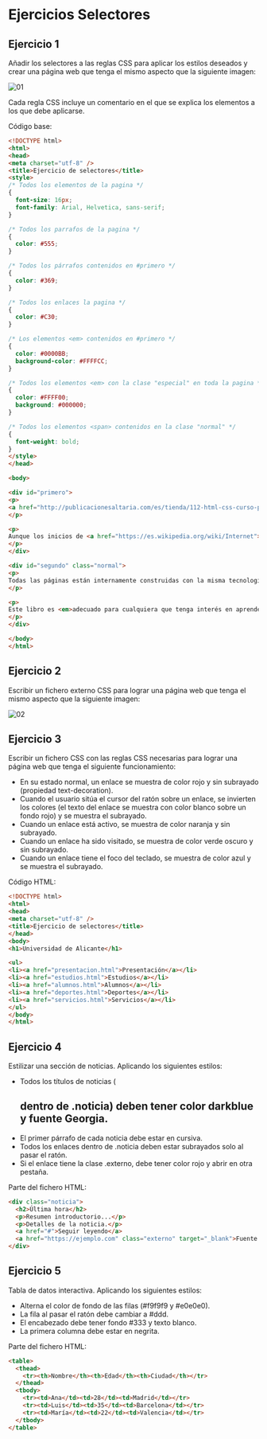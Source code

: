 # Ejercicios Selectores

## Ejercicio 1

Añadir los selectores a las reglas CSS para aplicar los estilos deseados y crear una página web que tenga el mismo aspecto que la siguiente imagen:

![][01]

Cada regla CSS incluye un comentario en el que se explica los elementos a los que debe aplicarse.

Código base:

```html
<!DOCTYPE html>
<html>
<head>
<meta charset="utf-8" />
<title>Ejercicio de selectores</title>
<style>
/* Todos los elementos de la pagina */
{
  font-size: 16px;
  font-family: Arial, Helvetica, sans-serif;
}

/* Todos los parrafos de la pagina */
{
  color: #555;
}

/* Todos los párrafos contenidos en #primero */
{
  color: #369;
}

/* Todos los enlaces la pagina */
{
  color: #C30;
}

/* Los elementos <em> contenidos en #primero */
{
  color: #0000BB;
  background-color: #FFFFCC;
}

/* Todos los elementos <em> con la clase "especial" en toda la pagina */
{
  color: #FFFF00;
  background: #000000;
}

/* Todos los elementos <span> contenidos en la clase "normal" */
{
  font-weight: bold;
}
</style>
</head>

<body>

<div id="primero">
<p>
<a href="http://publicacionesaltaria.com/es/tienda/112-html-css-curso-practico.html">HTML &amp; CSS: Curso práctico avanzado</a>
</p>

<p>
Aunque los inicios de <a href="https://es.wikipedia.org/wiki/Internet">Internet</a> se remontan a los años sesenta, no ha sido hasta los años noventa cuando, gracias a la Web, se ha extendido su uso por todo el mundo. En pocos años, la Web ha evolucionado enormemente: se ha pasado de páginas sencillas, con pocas imágenes y contenidos estáticos que eran visitadas por unos pocos usuarios a <em>páginas complejas, con contenidos dinámicos que provienen de bases de datos y que son visitadas por miles de usuarios al mismo tiempo</em>.
</p>
</div>

<div id="segundo" class="normal">
<p>
Todas las páginas están internamente construidas con la misma tecnología, con el <em class="especial">Lenguaje de marcas de hipertexto</em> (<span>Hypertext Markup Language</span>, <a href="https://es.wikipedia.org/wiki/HTML">HTML</a>) y con las <em class="especial">Hojas de estilo en cascada</em> (<span>Cascading Style Sheets</span>, <a href="https://es.wikipedia.org/wiki/CSS">CSS</a>).
</p>

<p>
Este libro es <em>adecuado para cualquiera que tenga interés en aprender a desarrollar sus propias páginas web</em>. No son necesarios conocimientos previos para aprender con este libro, lo único que es necesario es saber utilizar un ordenador y saber navegar por la Web.
</p>
</div>

</body>
</html>
```

## Ejercicio 2

Escribir un fichero externo CSS para lograr una página web que tenga el mismo aspecto que la siguiente imagen:

![][02]

[01]: ./ejercicio01.png "01"
[02]: ./ejercicio02.png "02"

## Ejercicio 3

Escribir un fichero CSS con las reglas CSS necesarias para lograr una página web que tenga el siguiente funcionamiento:

* En su estado normal, un enlace se muestra de color rojo y sin subrayado (propiedad text-decoration).
* Cuando el usuario sitúa el cursor del ratón sobre un enlace, se invierten los colores (el texto del enlace se muestra con color blanco sobre un fondo rojo) y se muestra el subrayado.
* Cuando un enlace está activo, se muestra de color naranja y sin subrayado.
* Cuando un enlace ha sido visitado, se muestra de color verde oscuro y sin subrayado.
* Cuando un enlace tiene el foco del teclado, se muestra de color azul y se muestra el subrayado.

Código HTML:

```html
<!DOCTYPE html>
<html>
<head>
<meta charset="utf-8" />
<title>Ejercicio de selectores</title>
</head>
<body>
<h1>Universidad de Alicante</h1>

<ul>
<li><a href="presentacion.html">Presentación</a></li>
<li><a href="estudios.html">Estudios</a></li>
<li><a href="alumnos.html">Alumnos</a></li>
<li><a href="deportes.html">Deportes</a></li>
<li><a href="servicios.html">Servicios</a></li>
</ul>
</body>
</html>
```

## Ejercicio 4

Estilizar una sección de noticias. Aplicando los siguientes estilos:

* Todos los títulos de noticias (<h2> dentro de .noticia) deben tener color darkblue y fuente Georgia.
* El primer párrafo de cada noticia debe estar en cursiva.
* Todos los enlaces dentro de .noticia deben estar subrayados solo al pasar el ratón.
* Si el enlace tiene la clase .externo, debe tener color rojo y abrir en otra pestaña.

Parte del fichero HTML:

```html
<div class="noticia">
  <h2>Última hora</h2>
  <p>Resumen introductorio...</p>
  <p>Detalles de la noticia.</p>
  <a href="#">Seguir leyendo</a>
  <a href="https://ejemplo.com" class="externo" target="_blank">Fuente externa</a>
</div>
```

## Ejercicio 5

Tabla de datos interactiva. Aplicando los siguientes estilos:

* Alterna el color de fondo de las filas (#f9f9f9 y #e0e0e0).
* La fila al pasar el ratón debe cambiar a #ddd.
* El encabezado debe tener fondo #333 y texto blanco.
* La primera columna debe estar en negrita.

Parte del fichero HTML:

```html
<table>
  <thead>
    <tr><th>Nombre</th><th>Edad</th><th>Ciudad</th></tr>
  </thead>
  <tbody>
    <tr><td>Ana</td><td>28</td><td>Madrid</td></tr>
    <tr><td>Luis</td><td>35</td><td>Barcelona</td></tr>
    <tr><td>María</td><td>22</td><td>Valencia</td></tr>
  </tbody>
</table>
```
